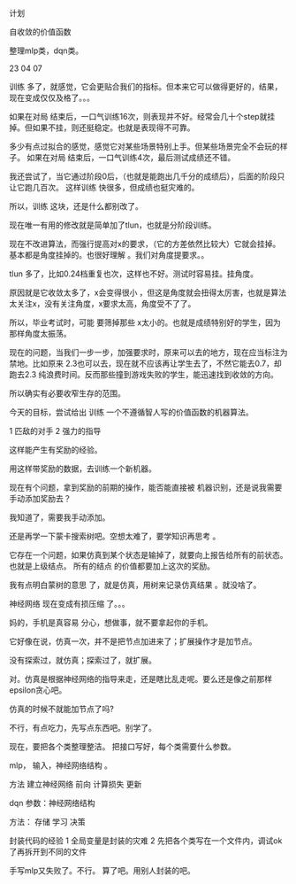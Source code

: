 


计划

自收敛的价值函数 


整理mlp类，dqn类。

23 04 07


训练 多了，就感觉，它会更贴合我们的指标。但本来它可以做得更好的，结果，现在变成仅仅及格了。。。


如果在对局 结束后，一口气训练16次，则表现并不好。经常会几十个step就挂掉。但如果不挂，则还挺稳定。也就是表现得不可靠。


多少有点过拟合的感觉，感觉它对某些场景特别上手。但某些场景完全不会玩的样子。
如果在对局 结束后，一口气训练4次，最后测试成绩还不错。






我还尝试了，当它通过阶段0后，（也就是能跑出几千分的成绩后），后面的阶段只让它跑几百次。
这样训练 快很多，但成绩也挺灾难的。

所以，训练 这块，还是什么都别改了。


现在唯一有用的修改就是简单加了tlun，也就是分阶段训练。

现在不改进算法，而强行提高对x的要求，（它的方差依然比较大）它就会挂掉。
基本都是角度挂掉的。也很好理解 。我们对角度提要求。。

tlun 多了，比如0.24档重复也次，这样也不好。测试时容易挂。挂角度。


原因就是它收敛太多了，x会变得很小 ，但这是角度就会扭得太厉害，也就是算法太关注x，没有关注角度，x要求太高，角度受不了了。

所以，毕业考试时，可能 要筛掉那些 x太小的。也就是成绩特别好的学生，因为那样角度太振荡。


现在的问题，当我们一步一步，加强要求时，原来可以去的地方，现在应当标注为禁地。比如原来 2.3也可以去，现在就不应该再让学生去了，不然它能去0.7，却跑去2.3 纯浪费时间。反而那些撞到游戏失败的学生，能迅速找到收敛的方向。


所以确实有必要收窄生存的范围。

今天的目标，尝试给出
训练 一个不遵循智人写的价值函数的机器算法。




1   匹敌的对手
2   强力的指导

这样能产生有奖励的经验。

用这样带奖励的数据，去训练一个新机器。

现在有个问题，拿到奖励的前期的操作，能否能直接被 机器识别，还是说我需要手动添加奖励去？


我知道了，需要我手动添加。

还是再学一下蒙卡搜索树吧。空想太难了，要学知识再思考 。

它存在一个问题，如果仿真到某个状态是输掉了，就要向上报告给所有的前状态。也就是上级结点。
所有的结点 的价值都要加上这次的奖励。

我有点明白蒙树的意思 了，就是仿真，用树来记录仿真结果 。就没啥了。


神经网络 现在变成有损压缩 了。。。

妈的，手机是真容易 分心，想做事，就不要拿起你的手机。


它好像在说，仿真一次，并不是把节点加进来了；扩展操作才是加节点。

没有探索过，就仿真；探索过了，就扩展。

对。仿真是根据神经网络的指导来走，还是瞎比乱走呢。要么还是像之前那样epsilon贪心吧。


仿真的时候不就能加节点了吗?



不行，有点吃力，先写点东西吧。别学了。



现在，要把各个类整理整洁。
把接口写好，每个类需要什么参数。


mlp，
输入，神经网络结构 。

方法
建立神经网络 
前向
计算损失
更新



dqn
参数：神经网络结构

方法：
存储
学习
决策


封装代码的经验
1   全局变量是封装的灾难
2   先把各个类写在一个文件内，调试ok了再拆开到不同的文件

手写mlp又失败了。不行。
算了吧。用别人封装的吧。



